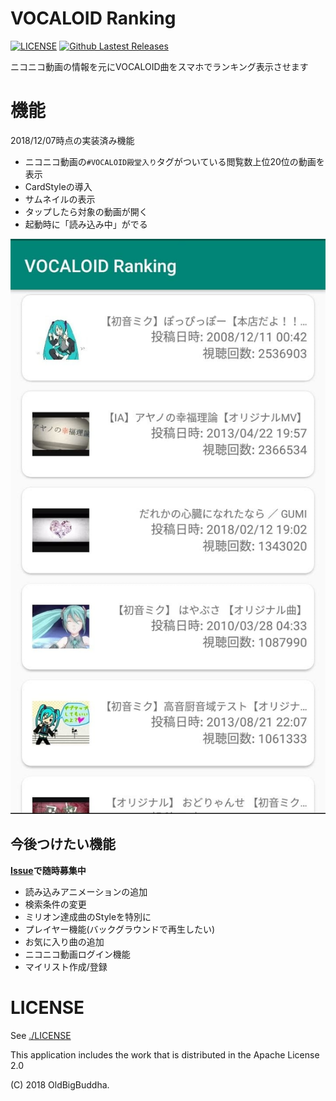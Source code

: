 # VOCALOID Ranking

[![LICENSE](https://img.shields.io/badge/license-Apache--2.0-orange.svg)](https://github.com/OldBigBuddha/vocaloid-ranking)
[![Github Lastest Releases](https://img.shields.io/github/release/OldBigBuddha/vocaloid-ranking.svg)](https://github.com/OldBigBuddha/vocaloid-ranking/releases)

ニコニコ動画の情報を元にVOCALOID曲をスマホでランキング表示させます

# 機能
2018/12/07時点の実装済み機能

- ニコニコ動画の`#VOCALOID殿堂入り`タグがついている閲覧数上位20位の動画を表示
- CardStyleの導入
- サムネイルの表示
- タップしたら対象の動画が開く
- 起動時に「読み込み中」がでる

![ScreenShot](./screenshot.jpg "現在の画面")

## 今後つけたい機能
**[Issue](https://github.com/OldBigBuddha/vocaloid-ranking/issues)で随時募集中**

- 読み込みアニメーションの追加
- 検索条件の変更
- ミリオン達成曲のStyleを特別に
- プレイヤー機能(バックグラウンドで再生したい)
- お気に入り曲の追加
- ニコニコ動画ログイン機能
- マイリスト作成/登録


# LICENSE
See [./LICENSE](./LICENSE)

This application includes the work that is distributed in the Apache License 2.0

(C) 2018 OldBigBuddha.
